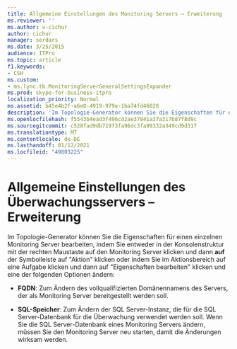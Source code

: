 ```yaml
---
title: Allgemeine Einstellungen des Monitoring Servers – Erweiterung
ms.reviewer: ''
ms.author: v-cichur
author: cichur
manager: serdars
ms.date: 3/25/2015
audience: ITPro
ms.topic: article
f1.keywords:
- CSH
ms.custom:
- ms.lync.tb.MonitoringServerGeneralSettingsExpander
ms.prod: skype-for-business-itpro
localization_priority: Normal
ms.assetid: b45e4b2f-a6e8-4919-979e-1ba74fd46028
description: 'Im Topologie-Generator können Sie die Eigenschaften für einen einzelnen Monitoring Server bearbeiten, indem Sie entweder in der Konsolenstruktur mit der rechten Maustaste auf den Monitoring Server klicken und dann auf der Symbolleiste auf "Aktion" klicken oder indem Sie im Aktionsbereich auf eine Aufgabe klicken und dann auf "Eigenschaften bearbeiten" klicken und eine der folgenden Optionen ändern:'
ms.openlocfilehash: f5543b4ead3f496cd2ae37841a37a317b87f8d9c
ms.sourcegitcommit: c528fad9db719f3fa96dc3fa99332a349cd9d317
ms.translationtype: MT
ms.contentlocale: de-DE
ms.lasthandoff: 01/12/2021
ms.locfileid: "49803225"
---
```

# <a name="monitoring-server-general-settings-expander"></a>Allgemeine Einstellungen des Überwachungsservers – Erweiterung
 
Im Topologie-Generator können Sie die Eigenschaften für einen einzelnen Monitoring Server bearbeiten, indem Sie entweder in der Konsolenstruktur mit der rechten Maustaste auf den Monitoring Server klicken und dann **auf** der Symbolleiste auf "Aktion" klicken oder indem Sie im Aktionsbereich auf eine Aufgabe klicken und dann auf "Eigenschaften bearbeiten" klicken und eine der folgenden Optionen ändern:
  
- **FQDN**: Zum Ändern des vollqualifizierten Domänennamens des Servers, der als Monitoring Server bereitgestellt werden soll.
    
- **SQL-Speicher**: Zum Ändern der SQL Server-Instanz, die für die SQL Server-Datenbank für die Überwachung verwendet werden soll. Wenn Sie die SQL Server-Datenbank eines Monitoring Servers ändern, müssen Sie den Monitoring Server neu starten, damit die Änderungen wirksam werden.
    

